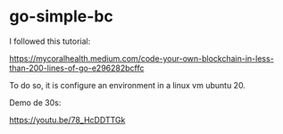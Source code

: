 # go-simple-bc

I followed this tutorial:

https://mycoralhealth.medium.com/code-your-own-blockchain-in-less-than-200-lines-of-go-e296282bcffc

To do so, it is configure an environment in a linux vm ubuntu 20.

Demo de 30s:

https://youtu.be/78_HcDDTTGk
